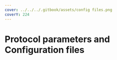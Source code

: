 ```yaml
---
cover: ../../../.gitbook/assets/config files.png
coverY: 224
---
```


# Protocol parameters and Configuration files

